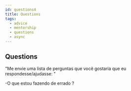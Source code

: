```yaml
---
id: questions4
title: Questions
tags:
  - advice
  - mentorship
  - questions
  - async
---
```


## Questions

"Me envie uma lista de perguntas que você gostaria que eu respondesse/ajudasse: "

-O que estou fazendo de errado ?